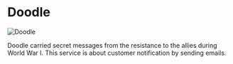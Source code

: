 # Doodle

![Doodle](https://user-images.githubusercontent.com/13934379/151779899-fe6c5a15-3345-43a4-9a22-fb08dc65e8fe.png)

Doodle carried secret messages from the resistance to the allies during World War I.
This service is about customer notification by sending emails.
